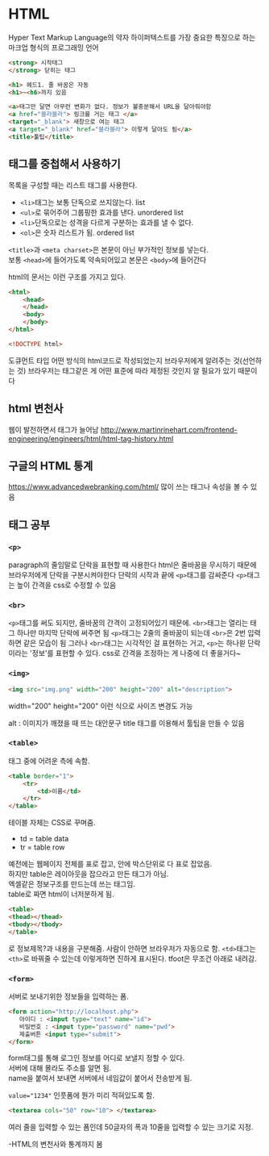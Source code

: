 # HTML

Hyper Text Markup Language의 약자
하이퍼텍스트를 가장 중요한 특징으로 하는 마크업 형식의 프로그래밍 언어

```html
<strong> 시작태그
</strong> 닫히는 태그

<h1> 헤드1. 줄 바꿈은 자동
<h1>~<h6>까지 있음

<a>태그만 달면 아무런 변화가 없다. 정보가 불충분해서 URL을 달아줘야함
<a href="블라블라"> 링크를 거는 태그 </a>
<target="_blank"> 새창으로 여는 태그
<a target="_blank" href="블라블라"> 이렇게 달아도 됨</a>
<title>툴팁</title>
```

## 태그를 중첩해서 사용하기

목록을 구성할 때는 리스트 태그를 사용한다.

- `<li>`태그는 보통 단독으로 쓰지않는다. list
- `<ul>`로 묶어주어 그룹핑한 효과를 낸다. unordered list
- `<li>`단독으로는 성격을 다르게 구분하는 효과를 낼 수 없다.
- `<ol>`은 숫자 리스트가 됨. ordered list

`<title>`과 `<meta charset>`은 본문이 아닌 부가적인 정보를 넣는다.  
보통 `<head>`에 들어가도록 약속되어있고 본문은 `<body>`에 들어간다

html의 문서는 이런 구조를 가지고 있다.

```html
<html>
    <head>
    </head>
    <body>
    </body>
</html>
```

```html
<!DOCTYPE html>
```

도큐먼트 타입
어떤 방식의 html코드로 작성되었는지 브라우저에게 알려주는 것(선언하는 것)
브라우저는 태그같은 게 어떤 표준에 따라 제정된 것인지 알 필요가 있기 때문이다


## html 변천사

웹이 발전하면서 태그가 늘어남
http://www.martinrinehart.com/frontend-engineering/engineers/html/html-tag-history.html

## 구글의 HTML 통계
https://www.advancedwebranking.com/html/
많이 쓰는 태그나 속성을 볼 수 있음

## 태그 공부

### `<p>`

paragraph의 줄임말로 단락을 표현할 때 사용한다
html은 줄바꿈을 무시하기 때문에 브라우저에게 단락을 구분시켜야한다
단락의 시작과 끝에 `<p>`태그를 감싸준다
`<p>`태그는 높이 간격을 css로 수정할 수 있음

### `<br>`

`<p>`태그를 써도 되지만, 줄바꿈의 간격이 고정되어있기 때문에.
`<br>`태그는 열리는 태그 하나만 마지막 단락에 써주면 됨
`<p>`태그는 2줄의 줄바꿈이 되는데 `<br>`은 2번 입력하면 같은 모습이 됨
그러나 `<br>`태그는 시각적인 걸 표현하는 거고, `<p>`는 하나읟 단락이라는 '정보'를 표현할 수 있다. css로 간격을 조정하는 게 나중에 더 좋을거다~



### `<img>`

```html
<img src="img.png" width="200" height="200" alt="description">
```

width="200" height="200" 이런 식으로 사이즈 변경도 가능

alt : 이미지가 깨졌을 때 뜨는 대안문구
title 태그를 이용해서 툴팁을 만들 수 있음
 
### `<table>`

태그 중에 어려운 측에 속함.

```html
<table border="1">
    <tr>
        <td>이름</td> 
    </tr>
</table>
```

테이블 자체는 CSS로 꾸며줌.

- td = table data
- tr = table row

예전에는 웹페이지 전체를 표로 잡고, 안에 박스단위로 다 표로 잡았음.  
하지만 table은 레이아웃을 잡으라고 만든 태그가 아님.  
엑셀같은 정보구조를 만드는데 쓰는 태그임.  
table로 짜면 html이 너저분하게 됨.

```html
<table>
<thead></thead>
<tbody></tbody>
</table>
```

로 정보제목?과 내용을 구분해줌.
사람이 안하면 브라우저가 자동으로 함.
`<td>`태그는 `<th>`로 바꿔줄 수 있는데 이렇게하면 진하게 표시된다.
tfoot은 무조건 아래로 내려감.


### `<form>`

서버로 보내기위한 정보들을 입력하는 폼.

```html
<form action="http://localhost.php">
   아이디 : <input type="text" name="id">
   비밀번호 : <input type="password" name="pwd">
   제출버튼 <input type="submit">
</form>
```

form태그를 통해 로그인 정보를 어디로 보낼지 정할 수 있다.  
서버에 대해 몰라도 주소를 알면 됨.  
name을 붙여서 보내면 서버에서 네임값이 붙어서 전송받게 됨.

`value="1234"` 인풋폼에 뭔가 미리 적혀있도록 함.

```html
<textarea cols="50" row="10"> </textarea>
```

여러 줄을 입력할 수 있는 폼인데 50글자의 폭과 10줄을 입력할 수 있는 크기로 지정.

-HTML의 변천사와 통계까지 봄